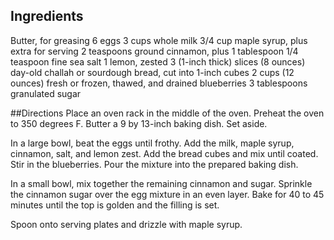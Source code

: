 ## Ingredients
Butter, for greasing
6 eggs
3 cups whole milk
3/4 cup maple syrup, plus extra for serving
2 teaspoons ground cinnamon, plus 1 tablespoon
1/4 teaspoon fine sea salt
1 lemon, zested
3 (1-inch thick) slices (8 ounces) day-old challah or sourdough bread, cut into 1-inch cubes
2 cups (12 ounces) fresh or frozen, thawed, and drained blueberries
3 tablespoons granulated sugar

##Directions
Place an oven rack in the middle of the oven. Preheat the oven to 350 degrees F. Butter a 9 by 13-inch baking dish. Set aside.

In a large bowl, beat the eggs until frothy. Add the milk, maple syrup, cinnamon, salt, and lemon zest. Add the bread cubes and mix until coated. Stir in the blueberries. Pour the mixture into the prepared baking dish.

In a small bowl, mix together the remaining cinnamon and sugar. Sprinkle the cinnamon sugar over the egg mixture in an even layer. Bake for 40 to 45 minutes until the top is golden and the filling is set.

Spoon onto serving plates and drizzle with maple syrup.